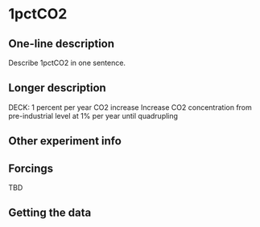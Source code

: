 <!--- This file contains a number of sections -->
<!--- They are bounded by comments like this -->
<!--- Do not edit these sections by hand -->
<!--- Start title -->
# 1pctCO2
<!--- End title -->

## One-line description

<!--- Start one-line-description -->
Describe 1pctCO2 in one sentence.
<!--- End one-line-description -->

## Longer description

<!--- Start longer-description -->
DECK: 1 percent per year CO2 increase
 Increase CO2 concentration from pre-industrial level at 1% per year until quadrupling
<!--- End longer-description -->

## Other experiment info

<!--- Start other-experiment-info -->
<!--- End other-experiment-info -->

## Forcings

<!--- Start forcings -->
TBD
<!--- End forcings -->

## Getting the data

<!--- TODO: auto-generate this -->
